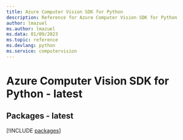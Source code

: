 ```yaml
---
title: Azure Computer Vision SDK for Python
description: Reference for Azure Computer Vision SDK for Python
author: lmazuel
ms.author: lmazuel
ms.data: 01/09/2023
ms.topic: reference
ms.devlang: python
ms.service: computervision
---
```

# Azure Computer Vision SDK for Python - latest
## Packages - latest
[!INCLUDE [packages](computer-vision-index.md)]